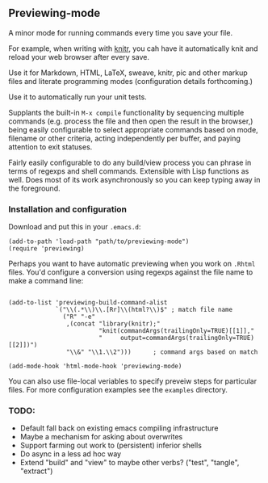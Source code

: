 ## Previewing-mode

A minor mode for running commands every time you save your file.

For example, when writing with [knitr][knitr], you cah have it automatically
knit and reload your web browser after every save.

[knitr]: http://yihui.name/knitr/

Use it for Markdown, HTML, LaTeX, sweave, knitr, pic and other markup
files and literate programming modes (configuration details
forthcoming.)

Use it to automatically run your unit tests.

Supplants the built-in `M-x compile` functionality by sequencing
multiple commands (e.g. process the file and then open the result in
the browser,) being easily configurable to select appropriate commands
based on mode, filename or other criteria, acting independently per
buffer, and paying attention to exit statuses.

Fairly easily configurable to do any build/view process you can phrase
in terms of regexps and shell commands. Extensible with Lisp functions
as well. Does most of its work asynchronously so you can keep typing
away in the foreground.

### Installation and configuration

Download and put this in your `.emacs.d`:

```emacs-lisp
(add-to-path 'load-path "path/to/previewing-mode")
(require 'previewing)
```

Perhaps you want to have automatic previewing when you work on
`.Rhtml` files. You'd configure a conversion using regexps against the
file name to make a command line:

```emacs-lisp

(add-to-list 'previewing-build-command-alist
             `("\\(.*\\)\\.[Rr]\\(html?\\)$" ; match file name
               ("R" "-e"
                ,(concat "library(knitr);"
                         "knit(commandArgs(trailingOnly=TRUE)[[1]],"
                         "     output=commandArgs(trailingOnly=TRUE)[[2]])")
                "\\&" "\\1.\\2")))      ; command args based on match

(add-mode-hook 'html-mode-hook 'previewing-mode)

```

You can also use file-local veriables to specify preveiw steps for
particular files. For more configuration examples see the
`examples` directory.

### TODO:

* Default fall back on existing emacs compiling infrastructure
* Maybe a mechanism for asking about overwrites
* Support farming out work to (persistent) inferior shells
* Do async in a less ad hoc way
* Extend "build" and "view" to maybe other verbs? ("test", "tangle",
  "extract")
